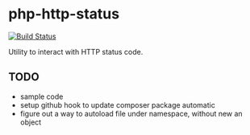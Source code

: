 # php-http-status
[![Build Status](https://travis-ci.org/wyixin/php-http-status.svg)](https://travis-ci.org/wyixin/php-http-status)

Utility to interact with HTTP status code.

## TODO
* sample code
* setup github hook to update composer package automatic
* figure out a way to autoload file under namespace, without new an object
